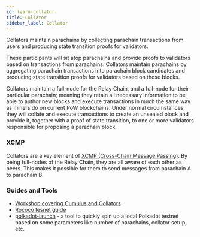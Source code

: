 ```yaml
---
id: learn-collator
title: Collator
sidebar_label: Collator
---
```


Collators maintain parachains by collecting parachain transactions from users and producing state transition proofs for validators.

These participants will sit atop parachains and provide proofs to validators based on transactions from parachains. Collators maintain parachains by aggregating parachain transactions into parachain block candidates and producing state transition proofs for validators based on those blocks.

Collators maintain a full-node for the Relay Chain, and a full-node for their particular parachain; meaning they retain all necessary information to be able to author new blocks and execute transactions in much the same way as miners do on current PoW blockchains. Under normal circumstances, they will collate and execute transactions to create an unsealed block and provide it, together with a proof of state transition, to one or more validators responsible for proposing a parachain block.

### XCMP

Collators are a key element of [XCMP (Cross-Chain Message Passing)](learn-crosschain). By being full-nodes of the Relay Chain, they are all aware of each other as peers. This makes it possible for them to send messages from parachain A to parachain B.

### Guides and Tools

- [Workshop covering Cumulus and Collators](https://substrate.dev/cumulus-workshop/#/1-prep/1-compiling)
- [Rococo tesnet guide](https://wiki.polkadot.network/docs/en/build-parachains-rococo)
- [polkadot-launch](https://github.com/shawntabrizi/polkadot-launch) - a tool to quickly spin up a local Polkadot testnet based on some parameters like number of parachains, collator setup, etc.
